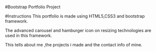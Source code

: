 #Bootstrap Portfolio Project


#Instructions
This portfolio is made using HTML5,CSS3 and bootstrap framework.

The advanced carousel and hamburger icon on resizing technologies are used in this framework.

This tells about me ,the projects i made and the contact info of mine.
